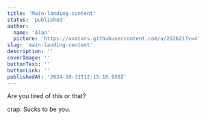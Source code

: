```yaml
---
title: 'Main-landing-content'
status: 'published'
author:
  name: 'Alan'
  picture: 'https://avatars.githubusercontent.com/u/212621?v=4'
slug: 'main-landing-content'
description: ''
coverImage: ''
buttonText: ''
buttonLink: ''
publishedAt: '2024-10-31T12:15:18.930Z'
---
```


Are you tired of this or that?

crap. Sucks to be you.